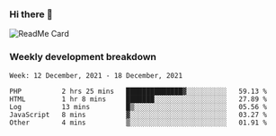### Hi there 👋

<!--
**itzcy/itzcy** is a ✨ _special_ ✨ repository because its `README.md` (this file) appears on your GitHub profile.

Here are some ideas to get you started:

- 🔭 I’m currently working on ...
- 🌱 I’m currently learning ...
- 👯 I’m looking to collaborate on ...
- 🤔 I’m looking for help with ...
- 💬 Ask me about ...
- 📫 How to reach me: ...
- 😄 Pronouns: ...
- ⚡ Fun fact: ...
-->
![ReadMe Card](https://github-readme-stats.vercel.app/api?username=itzcy&show_icons=true&title_color=2d3198&icon_color=797cb8&text_color=24292e&bg_color=f6f8fa)

### Weekly development breakdown
<!--START_SECTION:waka-->
```text
Week: 12 December, 2021 - 18 December, 2021

PHP          2 hrs 25 mins   ██████████████▓░░░░░░░░░░   59.13 % 
HTML         1 hr 8 mins     ███████░░░░░░░░░░░░░░░░░░   27.89 % 
Log          13 mins         █▒░░░░░░░░░░░░░░░░░░░░░░░   05.56 % 
JavaScript   8 mins          ▓░░░░░░░░░░░░░░░░░░░░░░░░   03.27 % 
Other        4 mins          ▒░░░░░░░░░░░░░░░░░░░░░░░░   01.91 % 
```
<!--END_SECTION:waka-->
